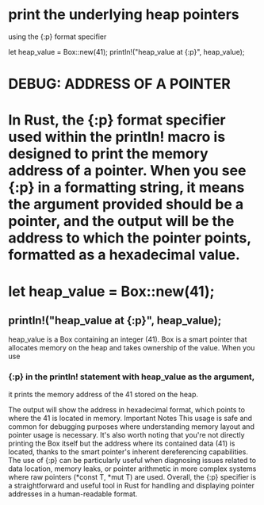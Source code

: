 # print the underlying heap pointers 
using the {:p} format specifier

let heap_value = Box::new(41);
println!("heap_value at {:p}", heap_value);

# DEBUG: ADDRESS OF A POINTER
# In Rust, the {:p} format specifier used within the println! macro is designed to print the memory address of a pointer. When you see {:p} in a formatting string, it means the argument provided should be a pointer, and the output will be the address to which the pointer points, formatted as a hexadecimal value.

# let heap_value = Box::new(41);
## println!("heap_value at {:p}", heap_value);
heap_value is a Box containing an integer (41). Box is a smart pointer that allocates memory on the heap and takes ownership of the value.
When you use 
### {:p} in the println! statement with heap_value as the argument, 
it prints the memory address of the 41 stored on the heap.

The output will show the address in hexadecimal format, which points to where the 41 is located in memory.
Important Notes
This usage is safe and common for debugging purposes where understanding memory layout and pointer usage is necessary.
It's also worth noting that you're not directly printing the Box itself but the address where its contained data (41) is located, thanks to the smart pointer's inherent dereferencing capabilities.
The use of {:p} can be particularly useful when diagnosing issues related to data location, memory leaks, or pointer arithmetic in more complex systems where raw pointers (*const T, *mut T) are used.
Overall, the {:p} specifier is a straightforward and useful tool in Rust for handling and displaying pointer addresses in a human-readable format.